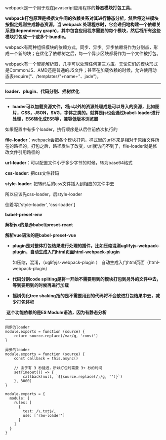 webpack是一个用于现在javascript应用程序的**静态模块打包工具**。

**webpack打包原理是根据文件间的依赖关系对其进行静态分析，然后将这些模块按指定规则生成静态资源，当 webpack 处理程序时，它会递归地构建一个依赖关系图(dependency graph)，其中包含应用程序需要的每个模块，然后将所有这些模块打包成一个或多个 bundle。**

webpack有两种组织模块的依赖方式，同步、异步。异步依赖将作为分割点，形成一个新的块；在优化了依赖树之后，每一个异步区块都将作为一个文件被打包。

webpack有一个智能解析器，几乎可以处理任何第三方库。无论它们的模块形式是CommonJS、AMD还是普通的JS文件；甚至在加载依赖的时候，允许使用动态表require("、/templates/"+name+"、jade")。



---



**loader、plugin、代码分割、摇树优化**

---

* **loader可以加载资源文件，将js以外的资源处理成是可以导入的资源，比如图片，CSS，JSON，SVG，字体之类的。就算是js也会通过babel-loader进行处理，ES6转化成ES5等，兼容低版本浏览器**



如果配置中有多个loader，执行顺序是从后往前依次执行的



**file-loader**：webpack会把各个模块打包，样式里的url本来是相对于原始文件所在的路径的，打包之后，路径发生了改变，url就访问不到了，file-loader就是修改文件引用路径的

**url-loader**：可以配置文件小于多少字节的时候，转为base64格式

**css-loader**: 把css文件转码

**style-loader**: 把转码后的css文件插入到相应的文件中去



所以应该先css-loader，后style-loader

倒着写['style-loader', 'css-loader']



**babel-preset-env**

**解析jsx的是@babel/preset-react**

**解析vue语法的是babel-preset-vue**



* **plugin是对整体打包结果进行处理的插件，比如压缩混淆uglifyjs-webpack-plugin，自动生成入门html页面html-webpack-plugin**



  如压缩，混淆，（uglifyjs-webpack-plugin ）
  自动生成入门html页面（html-webpack-plugin）



* **代码分割code spliting是将一开始不需要用到的模块打包到另外的文件中去，等到要用到的时候再进行加载**



* **摇树优化tree shaking指的是不需要用到的代码将不会放进打包结果中去，减少打包体积**

​       **这个功能依赖的是ES Module语法，因为有静态分析**





---



```
同步的loader
module.exports = function (source) {
    return source.replace(/var/g, 'const')
}
```

```
异步的loader
module.exports = function (source) {
    const callback = this.async()

    // 由于有 3 秒延迟，所以打包时需要 3+ 秒的时间
    setTimeout(() => {
        callback(null, `${source.replace(/;/g, '')}`)
    }, 3000)
}

```



```
module.exports = {
  module: {
    rules: [
      {
        test: /\.txt$/,
        use: ['raw-loader']
      }
    ]
  }
}
```



